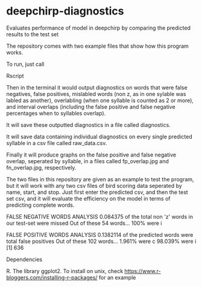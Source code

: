# deepchirp-diagnostics
Evaluates performance of model in deepchirp by comparing the predicted results to the test set

The repository comes with two example files that show how this program works. 

To run, just call

Rscript <yhat file> <edit file> 

Then in the terminal it would output diagnostics on words that were false negatives, false positives, mislabled words (non z, as in one sylable was labled as another), overlabling (when one syllable is counted as 2 or more), and interval overlaps (including the false positive and false negative percentages when to syllables overlap).

It will save these outputted diagnostics in a file called diagnostics. 

It will save data containing individual diagnostics on every single predicted syllable in a csv file called raw_data.csv.

Finally it will produce graphs on the false positive and false negative overlap, seperated by syllable, in a files called fp_overlap.jpg
and fn_overlap.jpg, respectively. 

The two files in this repository are given as an example to test the program, but it will work with any two csv files of bird scoring data seperated by name, start, and stop. Just first enter the predicted csv, and then the test set csv, and it will evaluate the efficiency on the model in terms of predicting complete words.


FALSE NEGATIVE WORDS ANALYSIS
0.084375 of the total non 'z' words in our test-set were missed
Out of these 54 words...
100% were i 

FALSE POSITIVE WORDS ANALYSIS
0.1382114 of the predicted words were total false positives
Out of these 102 words... 
1.961% were c 
98.039% were i 
[1] 636


Dependencies

R. 
The library ggplot2. To install on unix, check https://www.r-bloggers.com/installing-r-packages/ for an example
